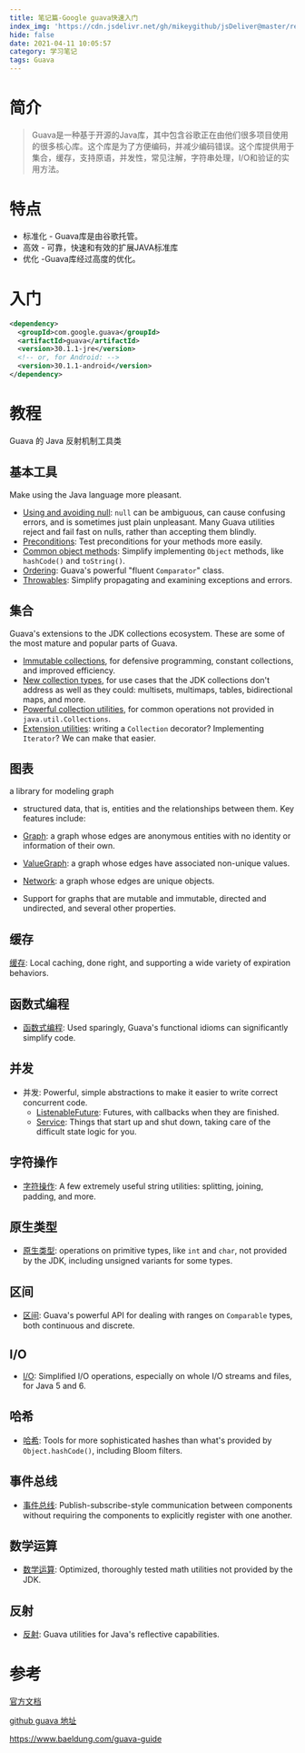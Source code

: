 ```yaml
---
title: 笔记篇-Google guava快速入门
index_img: 'https://cdn.jsdelivr.net/gh/mikeygithub/jsDeliver@master/resource/img/google-guava.jpg'
hide: false
date: 2021-04-11 10:05:57
category: 学习笔记
tags: Guava
---
```


# 简介

>Guava是一种基于开源的Java库，其中包含谷歌正在由他们很多项目使用的很多核心库。这个库是为了方便编码，并减少编码错误。这个库提供用于集合，缓存，支持原语，并发性，常见注解，字符串处理，I/O和验证的实用方法。

# 特点

- 标准化 - Guava库是由谷歌托管。
- 高效 - 可靠，快速和有效的扩展JAVA标准库
- 优化 -Guava库经过高度的优化。

# 入门

```xml
<dependency>
  <groupId>com.google.guava</groupId>
  <artifactId>guava</artifactId>
  <version>30.1.1-jre</version>
  <!-- or, for Android: -->
  <version>30.1.1-android</version>
</dependency>
```

# 教程

Guava 的 Java 反射机制工具类

## 基本工具

 Make using the Java language more pleasant.

- [Using and avoiding null](https://github.com/google/guava/wiki/UsingAndAvoidingNullExplained): `null` can be ambiguous, can cause confusing errors, and is sometimes just plain unpleasant. Many Guava utilities reject and fail fast on nulls, rather than accepting them blindly.
- [Preconditions](https://github.com/google/guava/wiki/PreconditionsExplained): Test preconditions for your methods more easily.
- [Common object methods](https://github.com/google/guava/wiki/CommonObjectUtilitiesExplained): Simplify implementing `Object` methods, like `hashCode()` and `toString()`.
- [Ordering](https://github.com/google/guava/wiki/OrderingExplained): Guava's powerful "fluent `Comparator`" class.
- [Throwables](https://github.com/google/guava/wiki/ThrowablesExplained): Simplify propagating and examining exceptions and errors.

## 集合

 Guava's extensions to the JDK collections ecosystem. These are some of the most mature and popular parts of Guava.

- [Immutable collections](https://github.com/google/guava/wiki/ImmutableCollectionsExplained), for defensive programming, constant collections, and improved efficiency.
- [New collection types](https://github.com/google/guava/wiki/NewCollectionTypesExplained), for use cases that the JDK collections don't address as well as they could: multisets, multimaps, tables, bidirectional maps, and more.
- [Powerful collection utilities](https://github.com/google/guava/wiki/CollectionUtilitiesExplained), for common operations not provided in `java.util.Collections`.
- [Extension utilities](https://github.com/google/guava/wiki/CollectionHelpersExplained): writing a `Collection` decorator? Implementing `Iterator`? We can make that easier.

## 图表

a library for modeling graph

- structured data, that is, entities and the relationships between them. Key features include:

- [Graph](https://github.com/google/guava/wiki/GraphsExplained#graph): a graph whose edges are anonymous entities with no identity or information of their own.
- [ValueGraph](https://github.com/google/guava/wiki/GraphsExplained#valuegraph): a graph whose edges have associated non-unique values.
- [Network](https://github.com/google/guava/wiki/GraphsExplained#network): a graph whose edges are unique objects.
- Support for graphs that are mutable and immutable, directed and undirected, and several other properties.

## 缓存

[缓存](https://github.com/google/guava/wiki/CachesExplained): Local caching, done right, and supporting a wide variety of expiration behaviors.

## 函数式编程

- [函数式编程](https://github.com/google/guava/wiki/FunctionalExplained): Used sparingly, Guava's functional idioms can significantly simplify code.

## 并发

- 并发: Powerful, simple abstractions to make it easier to write correct concurrent code.
  - [ListenableFuture](https://github.com/google/guava/wiki/ListenableFutureExplained): Futures, with callbacks when they are finished.
  - [Service](https://github.com/google/guava/wiki/ServiceExplained): Things that start up and shut down, taking care of the difficult state logic for you.

## 字符操作

- [字符操作](https://github.com/google/guava/wiki/StringsExplained): A few extremely useful string utilities: splitting, joining, padding, and more.

## 原生类型

- [原生类型](https://github.com/google/guava/wiki/PrimitivesExplained): operations on primitive types, like `int` and `char`, not provided by the JDK, including unsigned variants for some types.

## 区间

- [区间](https://github.com/google/guava/wiki/RangesExplained): Guava's powerful API for dealing with ranges on `Comparable` types, both continuous and discrete.

## I/O

- [I/O](https://github.com/google/guava/wiki/IOExplained): Simplified I/O operations, especially on whole I/O streams and files, for Java 5 and 6.

## 哈希

- [哈希](https://github.com/google/guava/wiki/HashingExplained): Tools for more sophisticated hashes than what's provided by `Object.hashCode()`, including Bloom filters.

## 事件总线

- [事件总线](https://github.com/google/guava/wiki/EventBusExplained): Publish-subscribe-style communication between components without requiring the components to explicitly register with one another.

## 数学运算

- [数学运算](https://github.com/google/guava/wiki/MathExplained): Optimized, thoroughly tested math utilities not provided by the JDK.

## 反射

- [反射](https://github.com/google/guava/wiki/ReflectionExplained): Guava utilities for Java's reflective capabilities.

# 参考

[官方文档](https://github.com/google/guava/wiki)

[github guava 地址](https://github.com/google/guava)

https://www.baeldung.com/guava-guide   


 